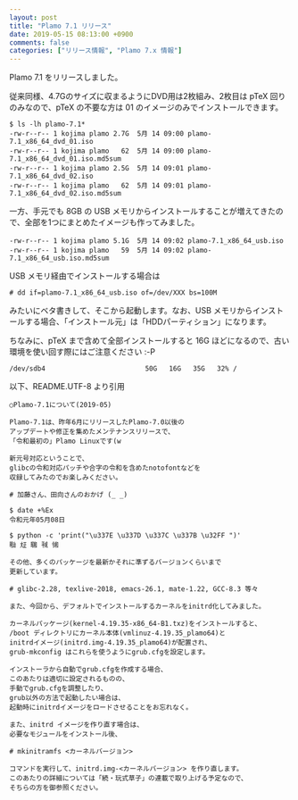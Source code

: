```yaml
---
layout: post
title: "Plamo 7.1 リリース"
date: 2019-05-15 08:13:00 +0900
comments: false
categories: ["リリース情報", "Plamo 7.x 情報"]
---
```


Plamo 7.1 をリリースしました。

従来同様、4.7Gのサイズに収まるようにDVD用は2枚組み、2枚目は pTeX 回りのみなので、pTeX の不要な方は 01 のイメージのみでインストールできます。

```
$ ls -lh plamo-7.1*
-rw-r--r-- 1 kojima plamo 2.7G  5月 14 09:00 plamo-7.1_x86_64_dvd_01.iso
-rw-r--r-- 1 kojima plamo   62  5月 14 09:00 plamo-7.1_x86_64_dvd_01.iso.md5sum
-rw-r--r-- 1 kojima plamo 2.5G  5月 14 09:01 plamo-7.1_x86_64_dvd_02.iso
-rw-r--r-- 1 kojima plamo   62  5月 14 09:01 plamo-7.1_x86_64_dvd_02.iso.md5sum
```

一方、手元でも 8GB の USB メモリからインストールすることが増えてきたので、全部を1つにまとめたイメージも作ってみました。

```
-rw-r--r-- 1 kojima plamo 5.1G  5月 14 09:02 plamo-7.1_x86_64_usb.iso
-rw-r--r-- 1 kojima plamo   59  5月 14 09:02 plamo-7.1_x86_64_usb.iso.md5sum
```

USB メモリ経由でインストールする場合は

```
# dd if=plamo-7.1_x86_64_usb.iso of=/dev/XXX bs=100M
```

みたいにベタ書きして、そこから起動します。なお、USB メモリからインストールする場合、「インストール元」は「HDDパーティション」になります。

ちなみに、pTeX まで含めて全部インストールすると 16G ほどになるので、古い環境を使い回す際にはご注意ください :-P

```
/dev/sdb4                         50G   16G   35G   32% /
```

以下、README.UTF-8 より引用

```
○Plamo-7.1について(2019-05)

Plamo-7.1は、昨年6月にリリースしたPlamo-7.0以後の
アップデートや修正を集めたメンテナンスリリースで、
「令和最初の」Plamo Linuxです(w

新元号対応ということで、
glibcの令和対応パッチや合字の令和を含めたnotofontなどを
収録してみたのでお楽しみください。

# 加藤さん、田向さんのおかげ (_ _)

$ date +%Ex
令和元年05月08日

$ python -c 'print("\u337E \u337D \u337C \u337B \u32FF ")'
㍾ ㍽ ㍼ ㍻ ㋿ 

その他、多くのパッケージを最新かそれに準ずるバージョンくらいまで
更新しています。

# glibc-2.28, texlive-2018, emacs-26.1, mate-1.22, GCC-8.3 等々

また、今回から、デフォルトでインストールするカーネルをinitrd化してみました。

カーネルパッケージ(kernel-4.19.35-x86_64-B1.txz)をインストールすると、
/boot ディレクトリにカーネル本体(vmlinuz-4.19.35_plamo64)と
initrdイメージ(initrd.img-4.19.35_plamo64)が配置され、
grub-mkconfig はこれらを使うようにgrub.cfgを設定します。

インストーラから自動でgrub.cfgを作成する場合、
このあたりは適切に設定されるものの、
手動でgrub.cfgを調整したり、
grub以外の方法で起動したい場合は、
起動時にinitrdイメージをロードさせることをお忘れなく。

また、initrd イメージを作り直す場合は、
必要なモジュールをインストール後、

# mkinitramfs <カーネルバージョン>

コマンドを実行して、initrd.img-<カーネルバージョン> を作り直します。
このあたりの詳細については「続・玩式草子」の連載で取り上げる予定なので、
そちらの方を御参照ください。

```
